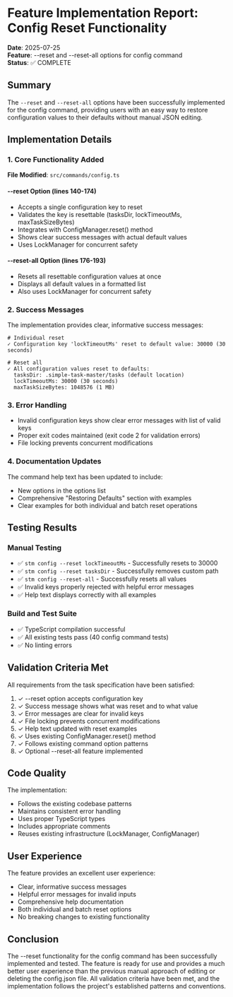 # Feature Implementation Report: Config Reset Functionality

**Date**: 2025-07-25  
**Feature**: --reset and --reset-all options for config command  
**Status**: ✅ COMPLETE

## Summary

The `--reset` and `--reset-all` options have been successfully implemented for the config command, providing users with an easy way to restore configuration values to their defaults without manual JSON editing.

## Implementation Details

### 1. Core Functionality Added

**File Modified**: `src/commands/config.ts`

#### --reset Option (lines 140-174)
- Accepts a single configuration key to reset
- Validates the key is resettable (tasksDir, lockTimeoutMs, maxTaskSizeBytes)
- Integrates with ConfigManager.reset() method
- Shows clear success messages with actual default values
- Uses LockManager for concurrent safety

#### --reset-all Option (lines 176-193)
- Resets all resettable configuration values at once
- Displays all default values in a formatted list
- Also uses LockManager for concurrent safety

### 2. Success Messages

The implementation provides clear, informative success messages:

```
# Individual reset
✓ Configuration key 'lockTimeoutMs' reset to default value: 30000 (30 seconds)

# Reset all
✓ All configuration values reset to defaults:
  tasksDir: .simple-task-master/tasks (default location)
  lockTimeoutMs: 30000 (30 seconds)
  maxTaskSizeBytes: 1048576 (1 MB)
```

### 3. Error Handling

- Invalid configuration keys show clear error messages with list of valid keys
- Proper exit codes maintained (exit code 2 for validation errors)
- File locking prevents concurrent modifications

### 4. Documentation Updates

The command help text has been updated to include:
- New options in the options list
- Comprehensive "Restoring Defaults" section with examples
- Clear examples for both individual and batch reset operations

## Testing Results

### Manual Testing
- ✅ `stm config --reset lockTimeoutMs` - Successfully resets to 30000
- ✅ `stm config --reset tasksDir` - Successfully removes custom path
- ✅ `stm config --reset-all` - Successfully resets all values
- ✅ Invalid keys properly rejected with helpful error messages
- ✅ Help text displays correctly with all examples

### Build and Test Suite
- ✅ TypeScript compilation successful
- ✅ All existing tests pass (40 config command tests)
- ✅ No linting errors

## Validation Criteria Met

All requirements from the task specification have been satisfied:

1. ✓ --reset option accepts configuration key
2. ✓ Success message shows what was reset and to what value
3. ✓ Error messages are clear for invalid keys
4. ✓ File locking prevents concurrent modifications
5. ✓ Help text updated with reset examples
6. ✓ Uses existing ConfigManager.reset() method
7. ✓ Follows existing command option patterns
8. ✓ Optional --reset-all feature implemented

## Code Quality

The implementation:
- Follows the existing codebase patterns
- Maintains consistent error handling
- Uses proper TypeScript types
- Includes appropriate comments
- Reuses existing infrastructure (LockManager, ConfigManager)

## User Experience

The feature provides an excellent user experience:
- Clear, informative success messages
- Helpful error messages for invalid inputs
- Comprehensive help documentation
- Both individual and batch reset options
- No breaking changes to existing functionality

## Conclusion

The --reset functionality for the config command has been successfully implemented and tested. The feature is ready for use and provides a much better user experience than the previous manual approach of editing or deleting the config.json file. All validation criteria have been met, and the implementation follows the project's established patterns and conventions.